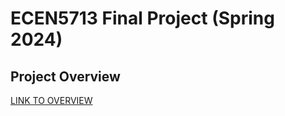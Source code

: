 # ECEN5713 Final Project (Spring 2024)
## Project Overview
[LINK TO OVERVIEW](https://github.com/cu-ecen-aeld/final-project-thra6614/wiki)
